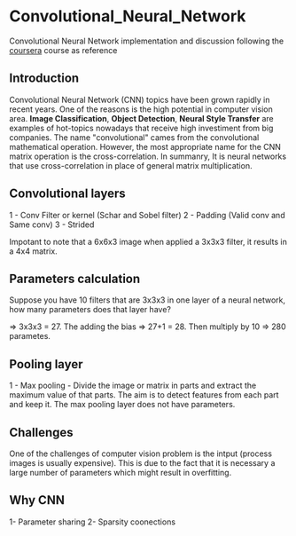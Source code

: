 # Convolutional_Neural_Network

Convolutional Neural Network implementation and discussion following the [coursera](https://www.coursera.org/learn/convolutional-neural-networks?specialization=deep-learning) course as reference

## Introduction

Convolutional Neural Network (CNN) topics have been grown rapidly in recent years. One of the reasons is the high potential in computer vision area. **Image Classification**, **Object Detection**, **Neural Style Transfer** are examples of hot-topics nowadays that receive high investiment from big companies. The name "convolutional" cames from the convolutional mathematical operation. However, the most appropriate name for the CNN matrix operation is the cross-correlation. In summanry, It is neural networks that use cross-correlation in place of general matrix multiplication.

## Convolutional layers

1 - Conv Filter or kernel (Schar and Sobel filter)
2 - Padding (Valid conv and Same conv)
3 - Strided

Impotant to note that a 6x6x3 image when applied a 3x3x3 filter, it results in a 4x4 matrix.

## Parameters calculation

Suppose you have 10 filters that are 3x3x3 in one layer of a neural network, how many parameters does that layer have?

=> 3x3x3 = 27. The adding the bias => 27+1 = 28. Then multiply by 10 => 280 parametes.

## Pooling layer

1 - Max pooling - Divide the image or matrix in parts and extract the maximum value of that parts. The aim is to detect features from each part and keep it. The max pooling layer does not have parameters.

## Challenges

One of the challenges of computer vision problem is the intput (process images is usually expensive). This is due to the fact that it is necessary a large number of parameters which might result in overfitting.

## Why CNN

1- Parameter sharing
2- Sparsity coonections



